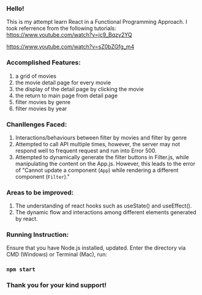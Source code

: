 ### Hello! 
This is my attempt learn React in a Functional Programming Approach. I took referrence from the following tutorials:  
https://www.youtube.com/watch?v=jc9_Bqzy2YQ

https://www.youtube.com/watch?v=sZ0bZGfg_m4


### Accomplished Features: 
1. a grid of movies 
2. the movie detail page for every movie 
3. the display of the detail page by clicking the movie
4. the return to main page from detail page
5. filter movies by genre
6. filter movies by year 

### Chanllenges Faced: 
1. Interactions/behaviours between filter by movies and filter by genre
2. Attempted to call API multiple times, however, the server may not respond well to frequent request and run into Error 500.
3. Attempted to dynamically generate the filter buttons in Filter.js, while manipulating the content on the App.js. However, this leads to the error of "Cannot update a component (`App`) while rendering a different component (`Filter`)." 


### Areas to  be improved: 
1. The understanding of react hooks such as useState() and useEffect(). 
2. The dynamic flow and interactions among different elements generated by react. 

### Running Instruction: 
Ensure that you have Node.js installed, updated. 
Enter the directory via CMD (Windows) or Terminal (Mac), run: 

### `npm start`

### Thank you for your kind support! 
